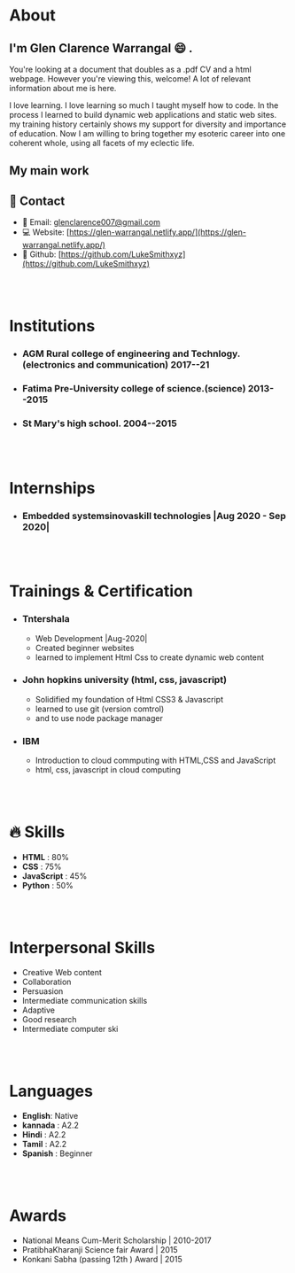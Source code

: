 # About

## I'm Glen Clarence Warrangal :smile: .

You're looking at a document that doubles as a .pdf CV and a html webpage. However you're viewing this, welcome! A lot of relevant information about me is here.

I love learning. I love learning so much I taught myself how to code. In the process I learned to build dynamic web applications and static web sites. my training history certainly shows my support for diversity and importance of education. Now I am willing to bring together my esoteric career into one coherent whole, using all facets of my eclectic life.

## My main work



## :iphone: Contact

+ :email: Email: [glenclarence007@gmail.com](mailto:glenclarence007@gmail.com)
+ :computer: Website: [https://glen-warrangal.netlify.app/](https://glen-warrangal.netlify.app/)
+ :construction: Github: [https://github.com/LukeSmithxyz](https://github.com/LukeSmithxyz)

<br><br>

# Institutions

+ ### AGM Rural college of engineering and Technlogy.   (electronics and communication) 2017--21
+ ### Fatima Pre-University college of science.(science) 2013--2015
+ ### St Mary's high school. 2004--2015

<br><br>
# Internships

+ ### Embedded systemsinovaskill technologies |Aug 2020 - Sep 2020|

<br><br>

# Trainings & Certification

+ ### Tntershala 
  + Web Development |Aug-2020|
  + Created beginner websites
  + learned to implement Html Css to create dynamic web content
+ ### John hopkins university (html, css, javascript)
  + Solidified my foundation of Html CSS3 & Javascript
  + learned to use git (version comtrol)
  + and to use node package manager
+ ### IBM 
  + Introduction to cloud commputing with HTML,CSS and JavaScript
  + html, css, javascript in cloud computing

<br><br>

# :fire: Skills
+ **HTML** : 80%
+ **CSS** : 75%
+ **JavaScript** : 45%
+ **Python** : 50%


<br><br>

# Interpersonal Skills 
+ Creative Web content
+ Collaboration
+ Persuasion
+ Intermediate communication skills
+ Adaptive
+ Good research
+ Intermediate computer ski

<br><br>

# Languages 
+ **English**: Native
+ **kannada** : A2.2
+ **Hindi** : A2.2
+ **Tamil** : A2.2
+ **Spanish** : Beginner

<br><br>

# Awards 

+ National Means Cum-Merit Scholarship | 2010-2017
+ PratibhaKharanji Science fair Award | 2015
+ Konkani Sabha (passing 12th ) Award | 2015

